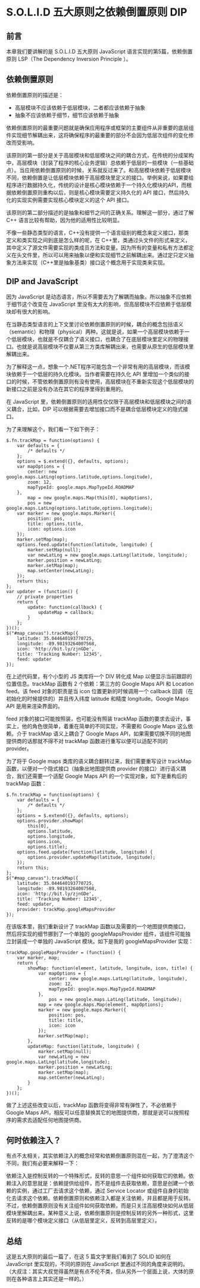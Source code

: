 # S.O.L.I.D 五大原则之依赖倒置原则 DIP

## 前言

本章我们要讲解的是 S.O.L.I.D 五大原则 JavaScript 语言实现的第5篇，依赖倒置原则 LSP（The Dependency Inversion Principle ）。

## 依赖倒置原则

依赖倒置原则的描述是：

- 高层模块不应该依赖于低层模块，二者都应该依赖于抽象
- 抽象不应该依赖于细节，细节应该依赖于抽象

依赖倒置原则的最重要问题就是确保应用程序或框架的主要组件从非重要的底层组件实现细节解耦出来，这将确保程序的最重要的部分不会因为低层次组件的变化修改而受影响。

该原则的第一部分是关于高层模块和低层模块之间的耦合方式，在传统的分成架构中，高层模块（封装了程序的核心业务逻辑）总依赖于低层的一些模块（一些基础点）。当应用依赖倒置原则的时候，关系就反过来了。和高层模块依赖于低层模块不同，依赖倒置是让低层模块依赖于高层模块里定义的接口。举例来说，如果要给程序进行数据持久化，传统的设计是核心模块依赖于一个持久化模块的API，而根据依赖倒置原则重构以后，则是核心模块需要定义持久化的 API 接口，然后持久化的实现实例需要实现核心模块定义的这个 API 接口。

该原则的第二部分描述的是抽象和细节之间的正确关系。理解这一部分，通过了解 C++ 语言比较有帮助，因为他的适用性比较明显。

不像一些静态类型的语言，C++没有提供一个语言级别的概念来定义接口，那类定义和类实现之间到底是怎么样的呢，在 C++里，类通过头文件的形式来定义，其中定义了源文件需要实现的类成员方法和变量。因为所有的变量和私有方法都定义在头文件里，所以可以用来抽象以便和实现细节之前解耦出来。通过定只定义抽象方法来实现（C++里是抽象基类）接口这个概念用于实现类来实现。

## DIP and JavaScript

因为 JavaScript 是动态语言，所以不需要去为了解耦而抽象。所以抽象不应依赖于细节这个改变在 JavaScript 里没有太大的影响，但高层模块不应依赖于低层模块却有很大的影响。

在当静态类型语言的上下文里讨论依赖倒置原则的时候，耦合的概念包括语义（semantic）和物理（physical）两种。这就是说，如果一个高层模块依赖于一个低层模块，也就是不仅耦合了语义接口，也耦合了在底层模块里定义的物理接口。也就是说高层模块不仅要从第三方类库解耦出来，也需要从原生的低层模块里解耦出来。

为了解释这一点，想象一个.NET程序可能包含一个非常有用的高层模块，而该模块依赖于一个低层的持久化模块。当作者需要在持久化 API 里增加一个类似的接口的时候，不管依赖倒置原则有没有使用，高层模块在不重新实现这个低层模块的新接口之前是没有办法在其它的程序里得到重用的。

在 JavaScript 里，依赖倒置原则的适用性仅仅限于高层模块和低层模块之间的语义耦合，比如，DIP 可以根据需要去增加接口而不是耦合低层模块定义的隐式接口。

为了来理解这个，我们看一下如下例子：

```
$.fn.trackMap = function(options) {
    var defaults = {
        /* defaults */
    };
    options = $.extend({}, defaults, options);
    var mapOptions = {
        center: new google.maps.LatLng(options.latitude,options.longitude),
        zoom: 12,
        mapTypeId: google.maps.MapTypeId.ROADMAP
    },
        map = new google.maps.Map(this[0], mapOptions),
        pos = new google.maps.LatLng(options.latitude,options.longitude);
    var marker = new google.maps.Marker({
        position: pos,
        title: options.title,
        icon: options.icon
    });
    marker.setMap(map);
    options.feed.update(function(latitude, longitude) {
        marker.setMap(null);
        var newLatLng = new google.maps.LatLng(latitude, longitude);
        marker.position = newLatLng;
        marker.setMap(map);
        map.setCenter(newLatLng);
    });
    return this;
};
var updater = (function() {
    // private properties
    return {
        update: function(callback) {
            updateMap = callback;
        }
    };
})();
$("#map_canvas").trackMap({
    latitude: 35.044640193770725,
    longitude: -89.98193264007568,
    icon: 'http://bit.ly/zjnGDe',
    title: 'Tracking Number: 12345',
    feed: updater
});
```

在上述代码里，有个小型的 JS 类库将一个 DIV 转化成 Map 以便显示当前跟踪的位置信息。trackMap 函数有 2 个依赖：第三方的 Google Maps API 和 Location feed。该 feed 对象的职责是当 icon 位置更新的时候调用一个 callback 回调（在初始化的时候提供的）并且传入纬度 latitude 和精度 longitude。Google Maps API 是用来渲染界面的。

feed 对象的接口可能按照装，也可能没有照装 trackMap 函数的要求去设计，事实上，他的角色很简单，着重在简单的不同实现，不需要和 Google Maps 这么依赖。介于 trackMap 语义上耦合了 Google Maps API，如果需要切换不同的地图提供商的话那就不得不对 trackMap 函数进行重写以便可以适配不同的 provider。

为了将于 Google maps 类库的语义耦合翻转过来，我们需要重写设计 trackMap 函数，以便对一个隐式接口（抽象出地图提供商 provider 的接口）进行语义耦合，我们还需要一个适配 Google Maps API 的一个实现对象，如下是重构后的 trackMap 函数：

```
$.fn.trackMap = function(options) {
    var defaults = {
        /* defaults */
    };
    options = $.extend({}, defaults, options);
    options.provider.showMap(
        this[0],
        options.latitude,
        options.longitude,
        options.icon,
        options.title);
    options.feed.update(function(latitude, longitude) {
        options.provider.updateMap(latitude, longitude);
    });
    return this;
};
$("#map_canvas").trackMap({
    latitude: 35.044640193770725,
    longitude: -89.98193264007568,
    icon: 'http://bit.ly/zjnGDe',
    title: 'Tracking Number: 12345',
    feed: updater,
    provider: trackMap.googleMapsProvider
});
```

在该版本里，我们重新设计了 trackMap 函数以及需要的一个地图提供商接口，然后将实现的细节挪到了一个单独的 googleMapsProvider 组件，该组件可能独立封装成一个单独的 JavaScript 模块。如下是我的 googleMapsProvider 实现：

```
trackMap.googleMapsProvider = (function() {
    var marker, map;
    return {
        showMap: function(element, latitude, longitude, icon, title) {
            var mapOptions = {
                center: new google.maps.LatLng(latitude, longitude),
                zoom: 12,
                mapTypeId: google.maps.MapTypeId.ROADMAP
            },
                pos = new google.maps.LatLng(latitude, longitude);
            map = new google.maps.Map(element, mapOptions);
            marker = new google.maps.Marker({
                position: pos,
                title: title,
                icon: icon
            });
            marker.setMap(map);
        },
        updateMap: function(latitude, longitude) {
            marker.setMap(null);
            var newLatLng = new google.maps.LatLng(latitude,longitude);
            marker.position = newLatLng;
            marker.setMap(map);
            map.setCenter(newLatLng);
        }
    };
})();
```

做了上述这些改变以后，trackMap 函数将变得非常有弹性了，不必依赖于 Google Maps API，相反可以任意替换其它的地图提供商，那就是说可以按照程序的需求去适配任何地图提供商。

## 何时依赖注入？

有点不太相关，其实依赖注入的概念经常和依赖倒置原则混在一起，为了澄清这个不同，我们有必要来解释一下：

依赖注入是控制反转的一个特殊形式，反转的意思一个组件如何获取它的依赖。依赖注入的意思就是：依赖提供给组件，而不是组件去获取依赖，意思是创建一个依赖的实例，通过工厂去请求这个依赖，通过 Service Locator 或组件自身的初始化去请求这个依赖。依赖倒置原则和依赖注入都是关注依赖，并且都是用于反转。不过，依赖倒置原则没有关注组件如何获取依赖，而是只关注高层模块如何从低层模块里解耦出来。某种意义上说，依赖倒置原则是控制反转的另外一种形式，这里反转的是哪个模块定义接口（从低层里定义，反转到高层里定义）。

## 总结

这是五大原则的最后一篇了，在这 5 篇文字里我们看到了 SOLID 如何在 JavaScript 里实现的，不同的原则在 JavaScript 里通过不同的角度来说明的。（大叔注：其实大叔觉得虽然是有点不伦不类，但从另外一个层面上说，大体的原则在各种语言上其实还是一样的。）

